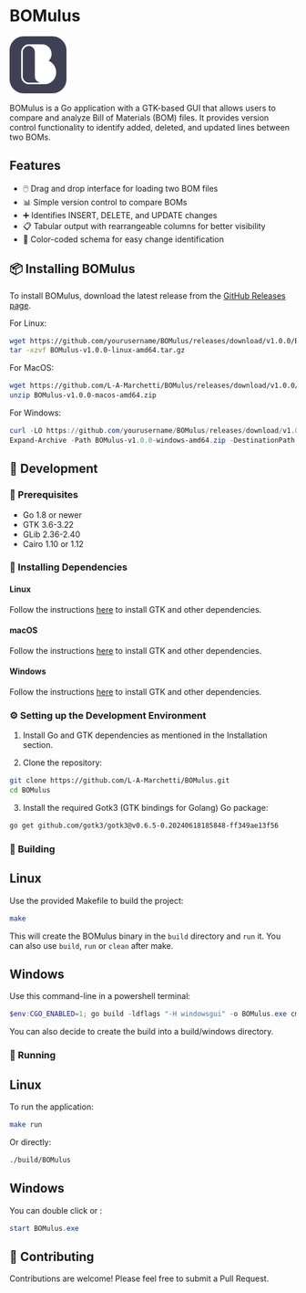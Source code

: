 # BOMulus

![BOMulus](assets/logo.png)

BOMulus is a Go application with a GTK-based GUI that allows users to compare and analyze Bill of Materials (BOM) files. It provides version control functionality to identify added, deleted, and updated lines between two BOMs.

## Features

- 🖱️ Drag and drop interface for loading two BOM files
- 📊 Simple version control to compare BOMs
- ➕ Identifies INSERT, DELETE, and UPDATE changes
- 📋 Tabular output with rearrangeable columns for better visibility 
- 🎨 Color-coded schema for easy change identification

## 📦 Installing BOMulus

To install BOMulus, download the latest release from the [GitHub Releases page](https://github.com/L-A-Marchetti/BOMulus/releases).

For Linux:

```bash
wget https://github.com/yourusername/BOMulus/releases/download/v1.0.0/BOMulus-v1.0.0-linux-amd64.tar.gz
tar -xzvf BOMulus-v1.0.0-linux-amd64.tar.gz
```

For MacOS:

```bash
wget https://github.com/L-A-Marchetti/BOMulus/releases/download/v1.0.0/BOMulus-v1.0.0-macos-amd64.zip
unzip BOMulus-v1.0.0-macos-amd64.zip
```

For Windows:

```powershell
curl -LO https://github.com/yourusername/BOMulus/releases/download/v1.0.0/BOMulus-v1.0.0-windows-amd64.zip
Expand-Archive -Path BOMulus-v1.0.0-windows-amd64.zip -DestinationPath .
```

## 🔧 Development

### 📖 Prerequisites

- Go 1.8 or newer
- GTK 3.6-3.22
- GLib 2.36-2.40
- Cairo 1.10 or 1.12

### 🔌 Installing Dependencies

#### Linux
Follow the instructions [here](https://github.com/gotk3/gotk3/wiki/Installing-on-Linux) to install GTK and other dependencies.

#### macOS
Follow the instructions [here](https://github.com/gotk3/gotk3/wiki/Installing-on-macOS) to install GTK and other dependencies.

#### Windows
Follow the instructions [here](https://github.com/gotk3/gotk3/wiki/Installing-on-Windows) to install GTK and other dependencies.

### ⚙️ Setting up the Development Environment

1. Install Go and GTK dependencies as mentioned in the Installation section.

2. Clone the repository:

```bash
git clone https://github.com/L-A-Marchetti/BOMulus.git
cd BOMulus
```

3. Install the required Gotk3 (GTK bindings for Golang) Go package:

```bash
go get github.com/gotk3/gotk3@v0.6.5-0.20240618185848-ff349ae13f56
```

### 🔨 Building

## Linux

Use the provided Makefile to build the project:

```bash
make
```

This will create the BOMulus binary in the `build` directory and `run` it.
You can also use `build`, `run` or `clean` after make.

## Windows

Use this command-line in a powershell terminal:

```powershell
$env:CGO_ENABLED=1; go build -ldflags "-H windowsgui" -o BOMulus.exe cmd/BOMulus/main.go
```

You can also decide to create the build into a build/windows directory.

### 🚀 Running

## Linux

To run the application:

```bash
make run
```

Or directly:

```bash
./build/BOMulus
```

## Windows

You can double click or :

```powershell
start BOMulus.exe
```

## 🌸 Contributing

Contributions are welcome! Please feel free to submit a Pull Request.

#
